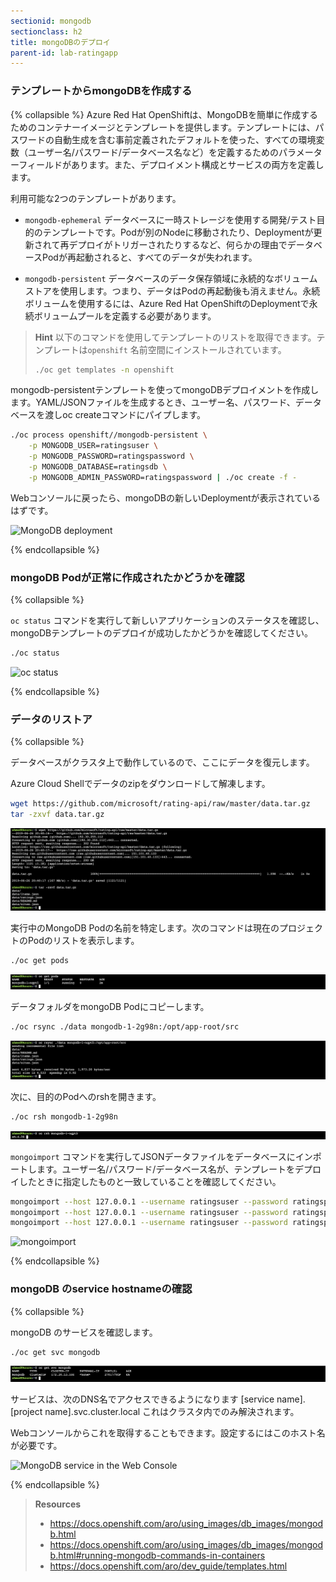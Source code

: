 ```yaml
---
sectionid: mongodb
sectionclass: h2
title: mongoDBのデプロイ
parent-id: lab-ratingapp
---
```


### テンプレートからmongoDBを作成する

{% collapsible %}
Azure Red Hat OpenShiftは、MongoDBを簡単に作成するためのコンテナーイメージとテンプレートを提供します。テンプレートには、パスワードの自動生成を含む事前定義されたデフォルトを使った、すべての環境変数（ユーザー名/パスワード/データベース名など）を定義するためのパラメーターフィールドがあります。また、デプロイメント構成とサービスの両方を定義します。

利用可能な2つのテンプレートがあります。

* `mongodb-ephemeral` データベースに一時ストレージを使用する開発/テスト目的のテンプレートです。Podが別のNodeに移動されたり、Deploymentが更新されて再デプロイがトリガーされたりするなど、何らかの理由でデータベースPodが再起動されると、すべてのデータが失われます。

* `mongodb-persistent` データベースのデータ保存領域に永続的なボリュームストアを使用します。つまり、データはPodの再起動後も消えません。永続ボリュームを使用するには、Azure Red Hat OpenShiftのDeploymentで永続ボリュームプールを定義する必要があります。

> **Hint** 以下のコマンドを使用してテンプレートのリストを取得できます。テンプレートは`openshift` 名前空間にインストールされています。
> ```sh
> ./oc get templates -n openshift
> ```

mongodb-persistentテンプレートを使ってmongoDBデプロイメントを作成します。YAML/JSONファイルを生成するとき、ユーザー名、パスワード、データベースを渡しoc createコマンドにパイプします。

```sh
./oc process openshift//mongodb-persistent \
    -p MONGODB_USER=ratingsuser \
    -p MONGODB_PASSWORD=ratingspassword \
    -p MONGODB_DATABASE=ratingsdb \
    -p MONGODB_ADMIN_PASSWORD=ratingspassword | ./oc create -f -
```

Webコンソールに戻ったら、mongoDBの新しいDeploymentが表示されているはずです。

![MongoDB deployment](media/mongodb-overview.png)

{% endcollapsible %}

### mongoDB Podが正常に作成されたかどうかを確認

{% collapsible %}

`oc status` コマンドを実行して新しいアプリケーションのステータスを確認し、mongoDBテンプレートのデプロイが成功したかどうかを確認してください。

```sh
./oc status
```

![oc status](media/oc-status-mongo.png)

{% endcollapsible %}

### データのリストア

{% collapsible %}

データベースがクラスタ上で動作しているので、ここにデータを復元します。

Azure Cloud Shellでデータのzipをダウンロードして解凍します。

```sh
wget https://github.com/microsoft/rating-api/raw/master/data.tar.gz
tar -zxvf data.tar.gz
```

![Download and unzip the data](media/download-data.png)

実行中のMongoDB Podの名前を特定します。次のコマンドは現在のプロジェクトのPodのリストを表示します。

```sh
./oc get pods
```

![oc get pods](media/oc-getpods-mongo.png)

データフォルダをmongoDB Podにコピーします。

```sh
./oc rsync ./data mongodb-1-2g98n:/opt/app-root/src
```

![oc rsync](media/oc-rsync.png)

次に、目的のPodへのrshを開きます。

```sh
./oc rsh mongodb-1-2g98n
```

![oc rsh](media/oc-rsh.png)

`mongoimport` コマンドを実行してJSONデータファイルをデータベースにインポートします。ユーザー名/パスワード/データベース名が、テンプレートをデプロイしたときに指定したものと一致していることを確認してください。

```sh
mongoimport --host 127.0.0.1 --username ratingsuser --password ratingspassword --db ratingsdb --collection items --type json --file data/items.json --jsonArray
mongoimport --host 127.0.0.1 --username ratingsuser --password ratingspassword --db ratingsdb --collection sites --type json --file data/sites.json --jsonArray
mongoimport --host 127.0.0.1 --username ratingsuser --password ratingspassword --db ratingsdb --collection ratings --type json --file data/ratings.json --jsonArray
```

![mongoimport](media/mongoimport.png)

{% endcollapsible %}

### mongoDB のservice hostnameの確認

{% collapsible %}

mongoDB のサービスを確認します。

```sh
./oc get svc mongodb
```

![oc get svc](media/oc-get-svc-mongo.png)

サービスは、次のDNS名でアクセスできるようになります
[service name].[project name].svc.cluster.local
これはクラスタ内でのみ解決されます。

Webコンソールからこれを取得することもできます。設定するにはこのホスト名が必要です。

![MongoDB service in the Web Console](media/mongo-svc-webconsole.png)

{% endcollapsible %}

> **Resources**
> * <https://docs.openshift.com/aro/using_images/db_images/mongodb.html>
> * <https://docs.openshift.com/aro/using_images/db_images/mongodb.html#running-mongodb-commands-in-containers>
> * <https://docs.openshift.com/aro/dev_guide/templates.html>